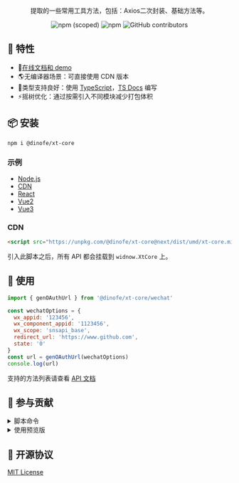 <div align="center" style="margin: 16px auto;">
<p>提取的一些常用工具方法，包括：Axios二次封装、基础方法等。</p>

![npm (scoped)](https://img.shields.io/npm/v/%40dinofe/xt-core)
![npm](https://img.shields.io/npm/dm/%40dinofe/xt-core)
![GitHub contributors](https://img.shields.io/github/contributors/idinotes/xt-core)
</div>

## 🚀 特性

- 🎪[在线文档和 demo](https://idinofe.github.io/xt-core/)
- 🌎无编译器场景：可直接使用 CDN 版本
- 🦾类型支持良好：使用 [TypeScript](https://www.typescriptlang.org/)，[TS Docs](https://github.com/microsoft/tsdoc) 编写
- ⚡摇树优化：通过按需引入不同模块减少打包体积

## 📦 安装

```bash
npm i @dinofe/xt-core
```

### 示例

- [Node.js](./example/node/)
- [CDN](./example/index.html)
- [React](./example/react/)
- [Vue2](./example/vue2/)
- [Vue3](./example/vue3/)

### CDN

```html
<script src="https://unpkg.com/@dinofe/xt-core@next/dist/umd/xt-core.min.js"></script>
```

引入此脚本之后，所有 API 都会挂载到 `widnow.XtCore` 上。

## 🦄 使用

```js
import { genOAuthUrl } from '@dinofe/xt-core/wechat'

const wechatOptions = {
  wx_appid: '123456',
  wx_component_appid: '1123456',
  wx_scope: 'snsapi_base',
  redirect_url: 'https://www.github.com',
  state: '0'
}
const url = genOAuthUrl(wechatOptions)
console.log(url)
```

支持的方法列表请查看 [API 文档](https://idinofe.github.io/xt-core/api/xt-core.html#functions)

## 🧱 参与贡献

<details>
  <summary>脚本命令</summary>

1. 启动项目

  ```bash
  npm run vitest
  ```

  或者

  ```bash
  npm run vitest:ui
  ```

2. 构建打包

  ```bash
  npm run build
  ```

3. 发布测试包（预发布）

  ```bash
  npm run releaseit
  ```

  需要先切换到npm官方源、并登录账号
</details>

<details>
  <summary>使用预览版</summary>
  
  预览版使用 `next` tag 发布，安装命令如下：

  ```bash
  npm i @dinofe/xt-core@next
  ```
</details>

## 📄 开源协议

[MIT License](./LICENSE)
